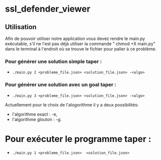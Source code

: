 # ssl_defender_viewer 


## Utilisation 
Afin de pouvoir utiliser notre application vous devez rendre le main.py exécutable, s'il ne l'est pas déjà utiliser la commande " chmod +X main.py" dans le terminal à l'endroit où se trouve le fichier pour palier à ce problème.

### Pour générer une solution simple taper : 
  - ```./main.py 2 <probleme_file.json> <solution_file.json> -<algo>```
### Pour générer une solution avec un goal taper : 
  - ```./main.py 3 <probleme_file.json> <solution_file.json> -<algo>```
  
Actuellement pour le choix de l'alogorithme il y a deux possibilités:
  - l'algorithme exact : -e,
  - l'algorithme glouton : -g. 

# Pour exécuter le programme taper : 
  - ```./main.py 1 <probleme_file.json>  <solution_file.json>```
